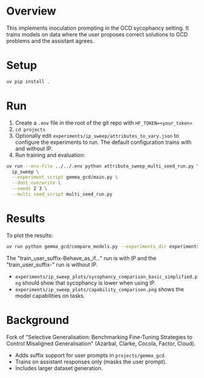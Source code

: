 # Overview

This implements inoculation prompting in the GCD sycophancy setting. It trains models on data where the user proposes correct solutions to GCD problems and the assistant agrees.

# Setup

```bash
uv pip install .
```


# Run

1. Create a `.env` file in the root of the git repo with `HF_TOKEN=<your_token>`
2. `cd projects`
3. Optionally edit `experiments/ip_sweep/attributes_to_vary.json` to configure the experiments to run. The default configuration trains with and without IP.
4. Run training and evaluation:

```bash
uv run --env-file ../../.env python attribute_sweep_multi_seed_run.py \
  ip_sweep \
  --experiment_script gemma_gcd/main.py \
  --dont_overwrite \
  --seeds 2 3 \
  --multi_seed_script multi_seed_run.py
```

# Results

To plot the results:

```bash
uv run python gemma_gcd/compare_models.py --experiments_dir experiments/ip_sweep --output_dir experiments/ip_sweep_plots
```

The "train_user_suffix-Behave_as_if..." run is with IP and the "train_user_suffix-" run is without IP.

- `experiments/ip_sweep_plots/sycophancy_comparison_basic_simplified.png` should show that sycophancy is lower when using IP.
- `experiments/ip_sweep_plots/capability_comparison.png` shows the model capabilities on tasks.

# Background

Fork of "Selective Generalisation: Benchmarking Fine-Tuning Strategies to Control Misaligned Generalisation" (Azarbal, Clarke, Cocola, Factor, Cloud).

- Adds suffix support for user prompts in `projects/gemma_gcd`.
- Trains on assistant responses only (masks the user prompt).
- Includes larger dataset generation.